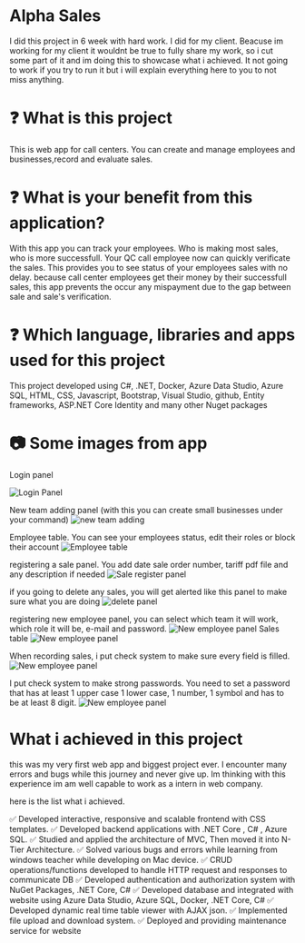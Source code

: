 # Alpha Sales

I did this project in 6 week with hard work. I did for my client. Beacuse im working for my client it wouldnt be true to fully share my work, so i cut some part of it and im doing this to showcase what i achieved. It not going to work if you try to run it but i will explain everything here to you to not miss anything.

# :question: What is this project
This is web app for call centers. You can create and manage employees and businesses,record and evaluate sales.

# :question: What is your benefit from this application?
With this app you can track your employees. Who is making most sales, who is more successfull. Your QC call employee now can quickly verificate the sales. This provides you to see status of your employees sales with no delay. because call center employees get their money by their successfull sales, this app prevents the occur any mispayment due to the gap between sale and sale's verification.

# :question: Which language, libraries and apps used for this project
 This project developed using C#, .NET, Docker, Azure Data Studio, Azure SQL, HTML, CSS, Javascript, Bootstrap, Visual Studio, github, Entity frameworks, ASP.NET Core Identity and many other Nuget packages

 # :camera: Some images from app

Login panel

 ![Login Panel](https://github.com/SellTrack/Alpha-Sales-Preview/blob/main/Media/Screenshot%202024-02-13%20at%204.37.47%E2%80%AFAM.jpg?raw=true)

New team adding panel (with this you can create small businesses under your command)
 ![new team adding](https://github.com/SellTrack/Alpha-Sales-Preview/blob/main/Media/Screenshot%202023-09-17%20at%203.39.16%E2%80%AFPM.jpg?raw=true)


Employee table. You can see your employees status, edit their roles or block their account
 ![ Employee table]( https://github.com/SellTrack/Alpha-Sales-Preview/blob/main/Media/Screenshot%202023-09-18%20at%2010.00.08%E2%80%AFPM.jpg?raw=true)

registering a sale panel. You add date sale order number, tariff pdf file and any description if needed
 ![Sale register panel](https://github.com/SellTrack/Alpha-Sales-Preview/blob/main/Media/Screenshot%202023-09-18%20at%206.32.44%E2%80%AFPM.jpg?raw=true)

if you going to delete any sales, you will get alerted like this panel to make sure what you are doing
 ![delete panel](https://github.com/SellTrack/Alpha-Sales-Preview/blob/main/Media/Screenshot%202023-09-18%20at%206.32.54%E2%80%AFPM.jpg?raw=true)

registering new employee panel, you can select which team it will work, which role it will be, e-mail and password.
 ![New employee panel](https://github.com/SellTrack/Alpha-Sales-Preview/blob/main/Media/Screenshot%202024-02-13%20at%202.31.58%E2%80%AFPM.jpg?raw=true)
Sales table
![New employee panel](https://github.com/SellTrack/Alpha-Sales-Preview/blob/main/Media/Screenshot%202024-02-13%20at%202.45.08%E2%80%AFPM.jpg?raw=true)

When recording sales, i put check system to make sure every field is filled.
![New employee panel](https://github.com/SellTrack/Alpha-Sales-Preview/blob/main/Media/Screenshot%202024-02-13%20at%202.44.12%E2%80%AFPM.jpg?raw=true)

I put check system to make strong passwords. You need to set a password that has at least 1 upper case 1 lower case, 1 number, 1 symbol and has to be at least 8 digit.
![New employee panel](https://github.com/SellTrack/Alpha-Sales-Preview/blob/main/Media/Screenshot%202024-02-13%20at%202.39.34%E2%80%AFPM.jpg?raw=true)


# What i achieved in this project
this was my very first web app and biggest project ever. I encounter many errors and bugs while this journey and never give up. Im thinking with this experience im am well capable to work as a intern in web company.

here is the list what i achieved.

:white_check_mark: Developed interactive, responsive and scalable frontend with CSS templates.
:white_check_mark: Developed backend applications with .NET Core , C# , Azure SQL.
:white_check_mark: Studied and applied the architecture of MVC, Then moved it into N- Tier Architecture.
:white_check_mark: Solved various bugs and errors while learning from windows teacher while developing on Mac
device.
:white_check_mark: CRUD operations/functions developed to handle HTTP request and responses to communicate DB
:white_check_mark: Developed authentication and authorization system with NuGet Packages, .NET Core, C#
:white_check_mark: Developed database and integrated with website using Azure Data Studio, Azure SQL,
Docker, .NET Core, C#
:white_check_mark: Developed dynamic real time table viewer with AJAX json.
:white_check_mark: Implemented file upload and download system.
:white_check_mark: Deployed and providing maintenance service for website












